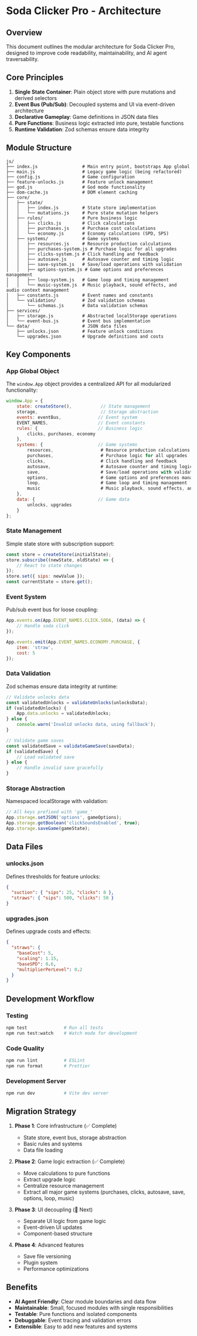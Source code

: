 # Soda Clicker Pro - Architecture

## Overview

This document outlines the modular architecture for Soda Clicker Pro, designed to improve code readability, maintainability, and AI agent traversability.

## Core Principles

1. **Single State Container**: Plain object store with pure mutations and derived selectors
2. **Event Bus (Pub/Sub)**: Decoupled systems and UI via event-driven architecture  
3. **Declarative Gameplay**: Game definitions in JSON data files
4. **Pure Functions**: Business logic extracted into pure, testable functions
5. **Runtime Validation**: Zod schemas ensure data integrity

## Module Structure

```
js/
├── index.js                 # Main entry point, bootstraps App global
├── main.js                  # Legacy game logic (being refactored)
├── config.js                # Game configuration
├── feature-unlocks.js       # Feature unlock management
├── god.js                   # God mode functionality
├── dom-cache.js             # DOM element caching
├── core/
│   ├── state/
│   │   ├── index.js         # State store implementation
│   │   └── mutations.js     # Pure state mutation helpers
│   ├── rules/               # Pure business logic
│   │   ├── clicks.js        # Click calculations
│   │   ├── purchases.js     # Purchase cost calculations
│   │   └── economy.js       # Economy calculations (SPD, SPS)
│   ├── systems/             # Game systems
│   │   ├── resources.js     # Resource production calculations
│   │   ├── purchases-system.js # Purchase logic for all upgrades
│   │   ├── clicks-system.js # Click handling and feedback
│   │   ├── autosave.js      # Autosave counter and timing logic
│   │   ├── save-system.js   # Save/load operations with validation
│   │   ├── options-system.js # Game options and preferences management
│   │   ├── loop-system.js   # Game loop and timing management
│   │   └── music-system.js  # Music playback, sound effects, and audio context management
│   ├── constants.js         # Event names and constants
│   └── validation/          # Zod validation schemas
│       └── schemas.js       # Data validation schemas
├── services/
│   ├── storage.js           # Abstracted localStorage operations
│   └── event-bus.js         # Event bus implementation
└── data/                    # JSON data files
    ├── unlocks.json         # Feature unlock conditions
    └── upgrades.json        # Upgrade definitions and costs
```

## Key Components

### App Global Object

The `window.App` object provides a centralized API for all modularized functionality:

```javascript
window.App = {
    state: createStore(),           // State management
    storage,                        // Storage abstraction
    events: eventBus,              // Event system
    EVENT_NAMES,                   // Event constants
    rules: {                       // Business logic
        clicks, purchases, economy
    },
    systems: {                     // Game systems
        resources,                  # Resource production calculations
        purchases,                  # Purchase logic for all upgrades
        clicks,                     # Click handling and feedback
        autosave,                   # Autosave counter and timing logic
        save,                       # Save/load operations with validation
        options,                    # Game options and preferences management
        loop,                       # Game loop and timing management
        music                       # Music playback, sound effects, and audio context management
    },
    data: {                        // Game data
        unlocks, upgrades
    }
};
```

### State Management

Simple state store with subscription support:

```javascript
const store = createStore(initialState);
store.subscribe((newState, oldState) => {
    // React to state changes
});
store.set({ sips: newValue });
const currentState = store.get();
```

### Event System

Pub/sub event bus for loose coupling:

```javascript
App.events.on(App.EVENT_NAMES.CLICK.SODA, (data) => {
    // Handle soda click
});

App.events.emit(App.EVENT_NAMES.ECONOMY.PURCHASE, {
    item: 'straw',
    cost: 5
});
```

### Data Validation

Zod schemas ensure data integrity at runtime:

```javascript
// Validate unlocks data
const validatedUnlocks = validateUnlocks(unlocksData);
if (validatedUnlocks) {
    App.data.unlocks = validatedUnlocks;
} else {
    console.warn('Invalid unlocks data, using fallback');
}

// Validate game saves
const validatedSave = validateGameSave(saveData);
if (validatedSave) {
    // Load validated save
} else {
    // Handle invalid save gracefully
}
```

### Storage Abstraction

Namespaced localStorage with validation:

```javascript
// All keys prefixed with 'game_'
App.storage.setJSON('options', gameOptions);
App.storage.getBoolean('clickSoundsEnabled', true);
App.storage.saveGame(gameState);
```

## Data Files

### unlocks.json
Defines thresholds for feature unlocks:
```json
{
  "suction": { "sips": 25, "clicks": 8 },
  "straws": { "sips": 500, "clicks": 50 }
}
```

### upgrades.json  
Defines upgrade costs and effects:
```json
{
  "straws": {
    "baseCost": 5,
    "scaling": 1.15,
    "baseSPD": 0.6,
    "multiplierPerLevel": 0.2
  }
}
```

## Development Workflow

### Testing
```bash
npm test              # Run all tests
npm run test:watch    # Watch mode for development
```

### Code Quality
```bash
npm run lint          # ESLint
npm run format        # Prettier
```

### Development Server
```bash
npm run dev           # Vite dev server
```

## Migration Strategy

1. **Phase 1**: Core infrastructure (✅ Complete)
   - State store, event bus, storage abstraction
   - Basic rules and systems
   - Data file loading

2. **Phase 2**: Game logic extraction (✅ Complete)
   - Move calculations to pure functions
   - Extract upgrade logic
   - Centralize resource management
   - Extract all major game systems (purchases, clicks, autosave, save, options, loop, music)

3. **Phase 3**: UI decoupling (🔄 Next)
   - Separate UI logic from game logic
   - Event-driven UI updates
   - Component-based structure

4. **Phase 4**: Advanced features
   - Save file versioning
   - Plugin system
   - Performance optimizations

## Benefits

- **AI Agent Friendly**: Clear module boundaries and data flow
- **Maintainable**: Small, focused modules with single responsibilities
- **Testable**: Pure functions and isolated components
- **Debuggable**: Event tracing and validation errors
- **Extensible**: Easy to add new features and systems


